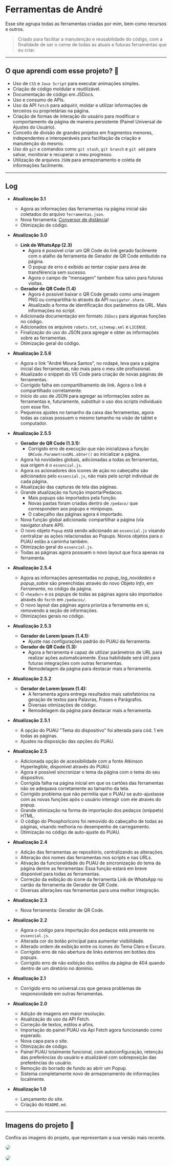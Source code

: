 # Ferramentas de André
Esse site agrupa todas as ferramentas criadas por mim, bem como recursos e outros.

> Criado para facilitar a manutenção e reusabilidade do código, com a finalidade de ser o cerne de todas as atuais e futuras ferramentas que eu criar.

- - - 

## O que aprendi com esse projeto? 🎯
- Uso de `CSS` e `Java Script` para executar animações simples.
- Criação de código moldular e reutilizável.
- Documentação de código em JSDocs.
- Uso e consumo de APIs.
- Uso da API `fetch` para adquirir, moldar e utilizar informações de terceiros ou proprietárias na página.
- Criação de formas de interação do usuário para modificar o comportamento da página de maneira persistente (Painel Universal de Ajustes do Usuário).
- Conceito de divisão de grandes projetos em fragmentos menores, independentes e interoperáveis para facilitação da criação e manutenção do mesmo.
- Uso do `git` e comandos como `git stash`,  `git branch` e `git add` para salvar, monitorar e recuperar o meu progresso.
- Utilização de arquivos `JSON` para armazenamento e coleta de informações facilmente.

- - - 

## Log
- **Atualização 3.1**
    - Agora as informações das ferramentas na página inicial são coletados do arquivo `ferramentas.json`.
    - Nova ferramenta: [Conversor de distância](https://apps.andremourasantos.com/conversor-de-distancia)!
    - Otimização de código.

- **Atualização 3.0**
    -  **Link de WhatsApp (2.3)**
        - Agora é possível criar um QR Code do link gerado facilmente com o atalho da ferramenta de Gerador de QR Code embutido na página.
        - O popup de erro é exibido ao tentar copiar para área de transfêrencia sem sucesso.
        - Agora o campo de "mensagem" também fica salvo para futuras visitas.
    - **Gerador de QR Code (1.4)**
        - Agora é possível baixar o QR Code gerado como uma imagem PNG ou compartilhá-lo através da API `navigator.share`.
        - Atualizado a forma de identificação dos parâmetros da URL. Mais informações no script.
    - Adicionada documentação em formato `JSDocs` para algumas funções no código.
    - Adicionados os arquivos `robots.txt`, `sitemap.xml` e `LICENSE`.
    - Finalização do uso do JSON para agregar e obter as informações sobre as ferramentas.
    - Otimização geral do código.

- **Atualização 2.5.6**
    - Agora o link "André Moura Santos", no rodapé, leva para a página inicial das ferramentas, não mais para o meu site profissional.
    - Atualizado o snippet do VS Code para criação de novas páginas de ferramentas.
    - Corrigido falha em compartilhamento de link. Agora o link é compartilhado corretamente.
    - Início do uso de JSON para agregar as informações sobre as ferramentas e, futuramente, substituir o uso dos scripts individuais com esse fim.
    - Pequenos ajustes no tamanho da caixa das ferramentas, agora todas as caixas possuem o mesmo tamanho na visão de tablet e computador.

- **Atualização 2.5.5**
    - **Gerador de QR Code (1.3.1):**
        - Corrigido erro de execução que não inicializava a função `QRCode.ParametrosURL.obter()` ao inicializar a página.
    - Agora há novidades globais, adicionadas a todas as ferramentas, sua origem é o `essencial.js`.
    - Agora os acionadores dos ícones de ação no cabeçalho são adicionados pelo `essencial.js`, não mais pelo script individual de cada página.
    - Atualização das capturas de tela das páginas.
    - Grande atualização na função importarPedacos.
        - Mais popups são importados pela função.
        - Novas pastas foram criadas dentro de `/pedaco/` que correspondem aos popups e minipoups.
        - O cabeçalho das páginas agora é importado.
    - Nova função global adicionada: compartilhar a página (via navigator.share API).
    - O novo objeto `Popup` está sendo adicionado ao `essencial.js` visando centralizar as ações relacionadas ao Popups. Novos objetos para o PUAU estão a caminha também.
    - Otimização geral do `essencial.js`.
    - Todas as páginas agora possuem o novo layout que foca apenas na ferramenta.

- **Atualização 2.5.4**
    - Agora as informações apresentadas no *popup_log_novidades* e *popup_sobre* são preenchidas através do novo Objeto *Info*, em *Ferramenta*, no código da página.
    - O `<header>` e os popups de todas as páginas agora são importados através do `fecth` em `/pedacos/`.
    - O novo layout das páginas agora prioriza a ferramenta em si, removendo a seção de informações.
    - Otimizações gerais no código.

- **Atualização 2.5.3**
    - **Gerador de Lorem Ipsum (1.4.1):**
        - Ajuste nas configurações padrão do PUAU da ferramenta.
    - **Gerador de QR Code (1.3):**
        - Agora a ferramenta é capaz de utilizar parâmetros de URL para realizar ações automaticamente. Essa habilidade será útil para futuras integrações com outras ferramentas.
        - Remodelagem da página para destacar mais a ferramenta.

- **Atualização 2.5.2**
    - **Gerador de Lorem Ipsum (1.4):**
        - A ferramenta agora entrega resultados mais satisfatórios na geração de textos para Palavras, Frases e Parágrafos.
        - Diversas otimizações de código.
        - Remodelagem da página para destacar mais a ferramenta.

- **Atualização 2.5.1**
    - A opção do PUAU "Tema do dispositivo" foi alterada para cód. 1 em todas as páginas.
    - Ajustes na disposição das opções do PUAU.

- **Atualização 2.5**
    - Adicionada opção de acessibilidade com a fonte Atkinson Hyperlegible, disponível através do PUAU.
    - Agora é possível sincronizar o tema da página com o tema do seu dispositivo.
    - Corrigida falha na página inicial em que os cartões das ferramentas não se adequava corretamente ao tamanho da tela.
    - Corrigido problema que não permitia que o PUAU se auto-ajustasse com as novas funções após o usuário interagir com ele através do popup.
    - Grande otimização na forma de importação dos pedaços (snippets) HTML.
    - O código do PhosphorIcons foi removido do cabeçalho de todas as páginas, visando melhoria no desempenho de carregamento.
    - Otimização no código de auto-ajuste do PUAU.

- **Atualização 2.4**
    - Adição das ferramentas ao repositório, centralizando as alterações.
    - Alteração dos nomes das ferramentas nos scripts e nas URLs. 
    - Ativação da funcionalidade do PUAU de sincronização do tema da página dentre as ferramentas: Essa função estará em breve disponível para todas as ferramentas.
    - Correção da exibição do ícone da ferramenta Link de WhatsApp no cartão da ferramenta de Gerador de QR Code.
    - Diversas alterações nas ferramentas para uma melhor integração.

- **Atualização 2.3**
    - Nova ferramenta: Gerador de QR Code.

- **Atualização 2.2**
    - Agora o código para importação dos pedaços está presente no `essencial.js`.
    - Alterada cor do botão principal para aumentar visibilidade.
    - Alterado ordem de exibição entre os ícones do Tema Claro e Escuro.
    - Corrigido erro de não abertura de links externos em botões dos popups.
    - Corrigido erro de não exibição dos estilos da página de 404 quando dentro de um diretório no domínio.
    

- **Atualização 2.1**
    - Corrigido erro no universal.css que gerava problemas de responsividade em outras ferramentas.

- **Atualização 2.0**
    - Adição de imagens em maior resolução.
    - Atualização do uso da API Fetch.
    - Correção de textos, estilos e afins.
    - Importação do painel PUAU via Api Fetch agora funcionando como esperado.
    - Nova capa para o site.
    - Otimização de código.
    - Painel PUAU totalmente funcional, com autoconfiguração, retenção das preferências do usuário e atualizável com sobreposição das preferências do usuário.
    - Remoção do borrado de fundo ao abrir um Popup.
    - Sistema completamente novo de armazenamento de informações localmente.

- **Atualização 1.0**
    - Lançamento do site.
    - Criação do `README.md`.

- - -

## Imagens do projeto 📸
Confira as imagens do projeto, que representam a sua versão mais recente.

<img src="imagens/site_computador.png" style="border-radius: 12px;">
<br><br>
<img src="imagens/site_telefone.png" style="border-radius: 12px;">